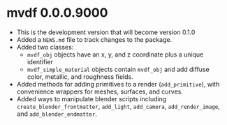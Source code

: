 # mvdf 0.0.0.9000

* This is the development version that will become version 0.1.0
* Added a `NEWS.md` file to track changes to the package.
* Added two classes:
  * `mvdf_obj` objects have an x, y, and z coordinate plus a unique identifier
  * `mvdf_simple_material` objects contain `mvdf_obj` and add diffuse color, 
    metallic, and roughness fields.
* Added methods for adding primitives to a render (`add_primitive`), with 
  convenience wrappers for meshes, surfaces, and curves.
* Added ways to manipulate blender scripts including 
  `create_blender_frontmatter`, `add_light`, `add_camera`, `add_render_image`,
  and `add_blender_endmatter`.
